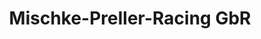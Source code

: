 ---
title: "Mischke-Preller-Racing GbR"
url: /graefenhainichen/mischke-preller-racing-gbr/
shop: Autowerkstatt
---